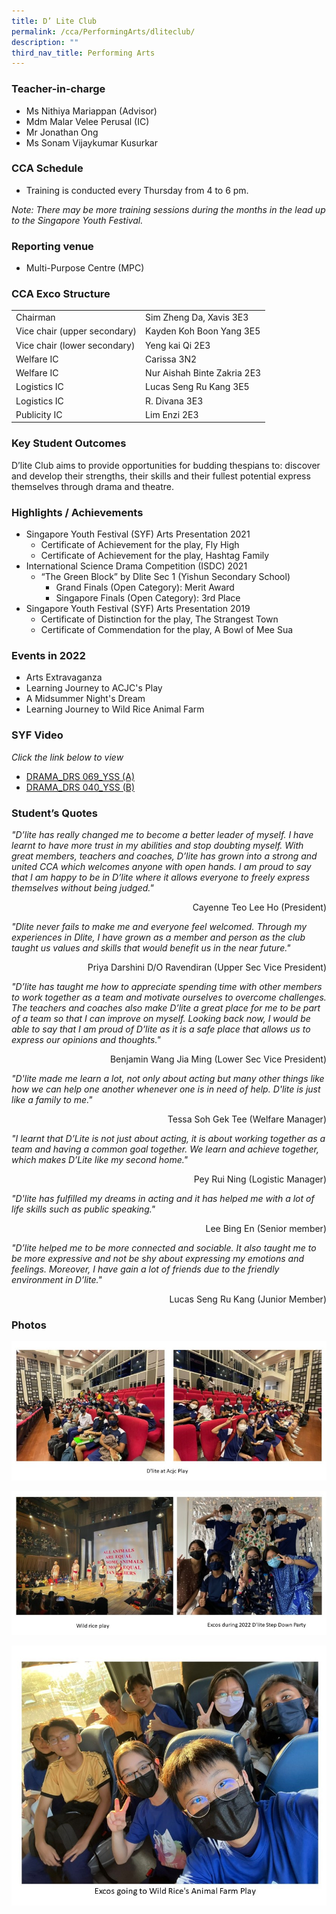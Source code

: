 ```yaml
---
title: D’ Lite Club
permalink: /cca/PerformingArts/dliteclub/
description: ""
third_nav_title: Performing Arts
---
```

### Teacher-in-charge
* Ms Nithiya Mariappan (Advisor)
* Mdm Malar Velee Perusal (IC)
* Mr Jonathan Ong
* Ms Sonam Vijaykumar Kusurkar

### CCA Schedule	
* Training is conducted every Thursday from 4 to 6 pm.

*Note: There may be more training sessions during the months in the lead up to the Singapore Youth Festival.*

### Reporting venue
* Multi-Purpose Centre (MPC)

### CCA Exco Structure

|   |   |
| -------- | -------- |
| Chairman     | Sim Zheng Da, Xavis 3E3     |
| Vice chair (upper secondary)     | Kayden Koh Boon Yang 3E5     |
| Vice chair (lower secondary)     | Yeng kai Qi 2E3     |
| Welfare IC    | Carissa 3N2     |
| Welfare IC   | Nur Aishah Binte Zakria 2E3   |
| Logistics IC   | Lucas Seng Ru Kang 3E5   |
| Logistics IC   | 	R. Divana 3E3   |
| Publicity IC    | Lim Enzi 2E3   |


### Key Student Outcomes

D’lite Club aims to provide opportunities for budding thespians to:
discover and develop their strengths, their skills and their fullest potential
express themselves through drama and theatre.

### Highlights / Achievements

* Singapore Youth Festival (SYF) Arts Presentation 2021
	* Certificate of Achievement for the play, Fly High
	* Certificate of Achievement for the play, Hashtag Family
* International Science Drama Competition (ISDC) 2021
	* “The Green Block” by Dlite Sec 1 (Yishun Secondary School)
		* Grand Finals (Open Category): Merit Award
		* Singapore Finals (Open Category): 3rd Place
* Singapore Youth Festival (SYF) Arts Presentation 2019
	* Certificate of Distinction for the play, The Strangest Town
	* Certificate of Commendation for the play, A Bowl of Mee Sua

### Events in 2022

* Arts Extravaganza
* Learning Journey to ACJC's Play
* A Midsummer Night's Dream
* Learning Journey to Wild Rice Animal Farm


### SYF Video

*Click the link below to view*

* [DRAMA_DRS 069_YSS (A)](https://youtu.be/lnD_Ou8Qy_0)
* [DRAMA_DRS 040_YSS (B)](https://youtu.be/YC2Q5F3Mbd0)

### Student’s Quotes

*"D’lite has really changed me to become a better leader of myself. I have learnt to have more trust in my abilities and stop doubting myself. With great members, teachers and coaches, D’lite has grown into a strong and united CCA which welcomes anyone with open hands. I am proud to say that I am happy to be in D’lite where it allows everyone to freely express themselves without being judged."*

<div style= "text-align:right">Cayenne Teo Lee Ho (President)</div>

*"Dlite never fails to make me and everyone feel welcomed. Through my experiences in Dlite, I have grown as a member and person as the club taught us values and skills that would benefit us in the near future."*

<div style= "text-align:right">Priya Darshini D/O Ravendiran (Upper Sec Vice President)</div>

*"D’lite has taught me how to appreciate spending time with other members to work together as a team and motivate ourselves to overcome challenges. The teachers and coaches also make D’lite a great place for me to be part of a team so that I can improve on myself. Looking back now, I would be able to say that I am proud of D’lite as it is a safe place that allows us to express our opinions and thoughts."*

<div style= "text-align:right">Benjamin Wang Jia Ming (Lower Sec Vice President)</div>

*"D'lite made me learn a lot, not only about acting but many other things like how we can help one another whenever one is in need of help. D'lite is just like a family to me."*

<div style= "text-align:right">Tessa Soh Gek Tee (Welfare Manager)</div>

*"I learnt that D’Lite is not just about acting, it is about working together as a team and having a common goal together. We learn and achieve together, which makes D’Lite like my second home."*

<div style= "text-align:right">Pey Rui Ning (Logistic Manager)</div>

*"D'lite has fulfilled my dreams in acting and it has helped me with a lot of life skills such as public speaking."*

<div style= "text-align:right">Lee Bing En (Senior member)</div>

*"D’lite helped me to be more connected and sociable.  It also taught me to be more expressive and not be shy about expressing my emotions and feelings. Moreover, I have gain a lot of friends due to the friendly environment in D’lite."*

<div style= "text-align:right">Lucas Seng Ru Kang (Junior Member)</div>

### Photos
![](/images/StudDevelopment/CCAs/PerformingArts/PA-1.jpg)

![](/images/StudDevelopment/CCAs/PerformingArts/PA-2.jpg)

![](/images/StudDevelopment/CCAs/PerformingArts/PA-3.jpg)
